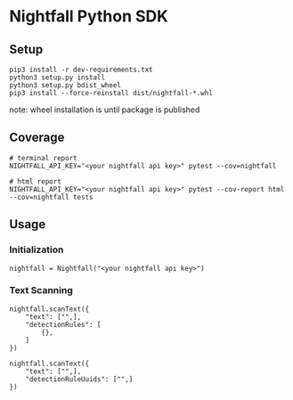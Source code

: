 # Nightfall Python SDK

## Setup
```
pip3 install -r dev-requirements.txt
python3 setup.py install
python3 setup.py bdist_wheel
pip3 install --force-reinstall dist/nightfall-*.whl
```

note: wheel installation is until package is published

## Coverage
```
# terminal report
NIGHTFALL_API_KEY="<your nightfall api key>" pytest --cov=nightfall

# html report
NIGHTFALL_API_KEY="<your nightfall api key>" pytest --cov-report html --cov=nightfall tests
```

## Usage

### Initialization

```
nightfall = Nightfall("<your nightfall api key>")
```

### Text Scanning

```
nightfall.scanText({
    "text": ["",],
    "detectionRules": [
        {}, 
    ]
})

nightfall.scanText({
    "text": ["",],
    "detectionRuleUuids": ["",]
})
```